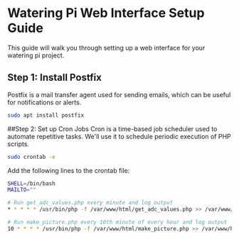 # Watering Pi Web Interface Setup Guide

This guide will walk you through setting up a web interface for your watering pi project.

## Step 1: Install Postfix

Postfix is a mail transfer agent used for sending emails, which can be useful for notifications or alerts.

```bash
sudo apt install postfix
```

##Step 2: Set up Cron Jobs
Cron is a time-based job scheduler used to automate repetitive tasks. We'll use it to schedule periodic execution of PHP scripts.

```bash
sudo crontab -e
```

Add the following lines to the crontab file:

```bash
SHELL=/bin/bash
MAILTO=""

# Run get_adc_values.php every minute and log output
* * * * * /usr/bin/php -f /var/www/html/get_adc_values.php >> /var/www/html/get_values.log 2>&1

# Run make_picture.php every 10th minute of every hour and log output
10 * * * * /usr/bin/php -f /var/www/html/make_picture.php >> /var/www/html/take_photos.log 2>&1
```

